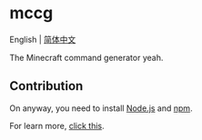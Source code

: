 # mccg

English | [简体中文](README-zh-hans-cn.md)

The Minecraft command generator yeah.

## Contribution
On anyway, you need to install [Node.js](https://nodejs.org) and [npm](https://www.npmjs.com).

For learn more, [click this](docs/EN.md).
